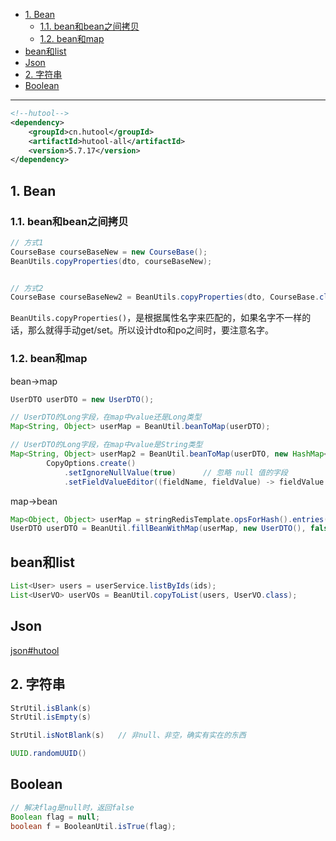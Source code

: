 - [1. Bean](#1-bean)
  - [1.1. bean和bean之间拷贝](#11-bean和bean之间拷贝)
  - [1.2. bean和map](#12-bean和map)
- [bean和list](#bean和list)
- [Json](#json)
- [2. 字符串](#2-字符串)
- [Boolean](#boolean)


---

```xml
<!--hutool-->
<dependency>
    <groupId>cn.hutool</groupId>
    <artifactId>hutool-all</artifactId>
    <version>5.7.17</version>
</dependency>
```
## 1. Bean

### 1.1. bean和bean之间拷贝
```java
// 方式1
CourseBase courseBaseNew = new CourseBase();
BeanUtils.copyProperties(dto, courseBaseNew);


// 方式2
CourseBase courseBaseNew2 = BeanUtils.copyProperties(dto, CourseBase.class);
```
`BeanUtils.copyProperties()`，是根据属性名字来匹配的，如果名字不一样的话，那么就得手动get/set。所以设计dto和po之间时，要注意名字。
### 1.2. bean和map

bean→map
```java
UserDTO userDTO = new UserDTO();

// UserDTO的Long字段，在map中value还是Long类型
Map<String, Object> userMap = BeanUtil.beanToMap(userDTO);

// UserDTO的Long字段，在map中value是String类型
Map<String, Object> userMap2 = BeanUtil.beanToMap(userDTO, new HashMap<>(),
        CopyOptions.create()
            .setIgnoreNullValue(true)      // 忽略 null 值的字段
            .setFieldValueEditor((fieldName, fieldValue) -> fieldValue.toString()));    // 将 value 转化为 String 类型
```

map→bean
```java
Map<Object, Object> userMap = stringRedisTemplate.opsForHash().entries(key);
UserDTO userDTO = BeanUtil.fillBeanWithMap(userMap, new UserDTO(), false);  // fasle表示有错就抛出
```

## bean和list

```java
List<User> users = userService.listByIds(ids);
List<UserVO> userVOs = BeanUtil.copyToList(users, UserVO.class);
```

## Json

[json#hutool](json.md)

## 2. 字符串

```java
StrUtil.isBlank(s)   
StrUtil.isEmpty(s)

StrUtil.isNotBlank(s)   // 非null、非空，确实有实在的东西
```
```java
UUID.randomUUID()
```

## Boolean

```java
// 解决flag是null时，返回false
Boolean flag = null;
boolean f = BooleanUtil.isTrue(flag);
```